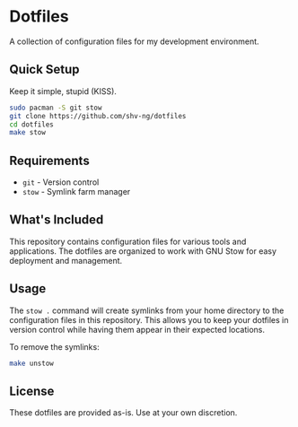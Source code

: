 # Dotfiles

A collection of configuration files for my development environment.

## Quick Setup

Keep it simple, stupid (KISS).

```bash
sudo pacman -S git stow
git clone https://github.com/shv-ng/dotfiles
cd dotfiles
make stow
```

## Requirements

- `git` - Version control
- `stow` - Symlink farm manager

## What's Included

This repository contains configuration files for various tools and applications. The dotfiles are organized to work with GNU Stow for easy deployment and management.

## Usage

The `stow .` command will create symlinks from your home directory to the configuration files in this repository. This allows you to keep your dotfiles in version control while having them appear in their expected locations.

To remove the symlinks:

```bash
make unstow
```

## License

These dotfiles are provided as-is. Use at your own discretion.
